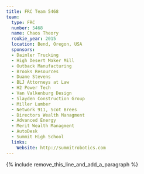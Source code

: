 ```yaml
---
title: FRC Team 5468
team:
  type: FRC
  number: 5468
  name: Chaos Theory
  rookie_year: 2015
  location: Bend, Oregon, USA
  sponsors:
  - Daimler Trucking
  - High Desert Maker Mill
  - Outback Manufacturing
  - Brooks Resources
  - Duane Stevens
  - BLJ Attorneys at Law
  - H2 Power Tech
  - Van Valkenburg Design
  - Slayden Construction Group
  - Miller Lumber
  - Network 911, Scot Brees
  - Directors Wealth Managment
  - Advanced Energy
  - Merit Wealth Managment
  - AutoDesk
  - Summit High School
  links:
    Website: http://summitrobotics.com
---
```


{% include remove_this_line_and_add_a_paragraph %}